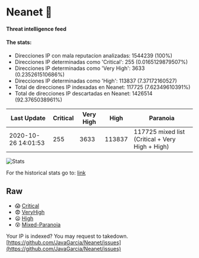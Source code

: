 # Neanet :hocho:
#### Threat intelligence feed
#### The stats:

- Direcciones IP con mala reputacion analizadas: 1544239 (100%)
- Direcciones IP determinadas como 'Critical':  255 (0.0165129879507%)
- Direcciones IP determinadas como 'Very High':  3633 (0.235261510686%)
- Direcciones IP determinadas como 'High':  113837 (7.37172160527)
- Total de direcciones IP indexadas en Neanet:  117725 (7.62349610391%)
- Total de direcciones IP descartadas en Neanet:  1426514 (92.3765038961%)

| Last Update | Critical | Very High | High | Paranoia |
| --- | --- | --- | --- | --- |
| 2020-10-26 14:01:53 | 255 | 3633 | 113837 | 117725 mixed list (Critical + Very High + High)|

![Stats](https://docs.google.com/spreadsheets/d/e/2PACX-1vSnaNMIXVabIpDJjufMlzH7poXnshF3mgd8Is1g9ytUEzVsP5my4Trn8f-xkoLLQ38xpL3HtmUexLo6/pubchart?oid=501124687&format=image)

For the historical stats go to: [link](/stats.csv)
## Raw
- :scream: [Critical](https://raw.githubusercontent.com/JavaGarcia/Neanet/master/blacklists/neanet_critical.txt)
- :fearful: [VeryHigh](https://raw.githubusercontent.com/JavaGarcia/Neanet/master/blacklists/neanet_veryHigh.txtt)
- :frowning: [High](https://raw.githubusercontent.com/JavaGarcia/Neanet/master/blacklists/neanet_high.txt)
- :dizzy_face: [Mixed-Paranoia](https://raw.githubusercontent.com/JavaGarcia/Neanet/master/blacklists/neanet_all.txt)


Your IP is indexed? You may request to takedown. [https://github.com/JavaGarcia/Neanet/issues](https://github.com/JavaGarcia/Neanet/issues)





















































































































































































































































































































































































































































































































































































































































































































































































































































































































































































































































































































































































































































































































































































































































































































































































































































































































































